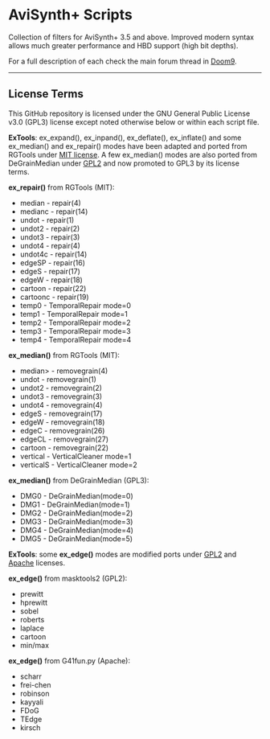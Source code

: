 # AviSynth+ Scripts

Collection of filters for AviSynth+ 3.5 and above. Improved modern syntax allows much greater performance and HBD support (high bit depths).

For a full description of each check the main forum thread in [Doom9](https://forum.doom9.org/showthread.php?t=182881).

------

## License Terms

This GitHub repository is licensed under the GNU General Public License v3.0 (GPL3) license except noted otherwise below or within each script file.

**ExTools**: ex_expand(), ex_inpand(), ex_deflate(), ex_inflate() and some ex_median() and ex_repair() modes have been adapted and ported from RGTools under [MIT license](https://github.com/pinterf/RgTools/blob/master/LICENSE). A few ex_median() modes are also ported from DeGrainMedian under [GPL2](https://www.gnu.org/licenses/old-licenses/gpl-2.0.txt) and now promoted to GPL3 by its license terms.

**ex_repair()** from RGTools (MIT):

*   median    - repair(4)
*   medianc   - repair(14)
*   undot     - repair(1)
*   undot2    - repair(2)
*   undot3    - repair(3)
*   undot4    - repair(4)
*   undot4c   - repair(14)
*   edgeSP    - repair(16)
*   edgeS     - repair(17)
*   edgeW     - repair(18)
*   cartoon   - repair(22)
*   cartoonc  - repair(19)
*   temp0     - TemporalRepair mode=0
*   temp1     - TemporalRepair mode=1
*   temp2     - TemporalRepair mode=2
*   temp3     - TemporalRepair mode=3
*   temp4     - TemporalRepair mode=4

**ex_median()** from RGTools (MIT):
*   median>   - removegrain(4)
*   undot     - removegrain(1)
*   undot2    - removegrain(2)
*   undot3    - removegrain(3)
*   undot4    - removegrain(4)
*   edgeS     - removegrain(17)
*   edgeW     - removegrain(18)
*   edgeC     - removegrain(26)
*   edgeCL    - removegrain(27)
*   cartoon   - removegrain(22)
*   vertical  - VerticalCleaner mode=1
*   verticalS - VerticalCleaner mode=2

**ex_median()** from DeGrainMedian (GPL3):
*   DMG0      - DeGrainMedian(mode=0)
*   DMG1      - DeGrainMedian(mode=1)
*   DMG2      - DeGrainMedian(mode=2)
*   DMG3      - DeGrainMedian(mode=3)
*   DMG4      - DeGrainMedian(mode=4)
*   DMG5      - DeGrainMedian(mode=5)

**ExTools**: some **ex_edge()** modes are modified ports under [GPL2](https://github.com/pinterf/masktools/blob/16bit/LICENSE) and [Apache](https://github.com/groucho86/G41Fun/blob/master/LICENSE) licenses.

**ex_edge()** from masktools2 (GPL2):
*   prewitt
*   hprewitt
*   sobel
*   roberts
*   laplace
*   cartoon
*   min/max

**ex_edge()** from G41fun.py (Apache):
*   scharr
*   frei-chen
*   robinson
*   kayyali
*   FDoG
*   TEdge
*   kirsch
